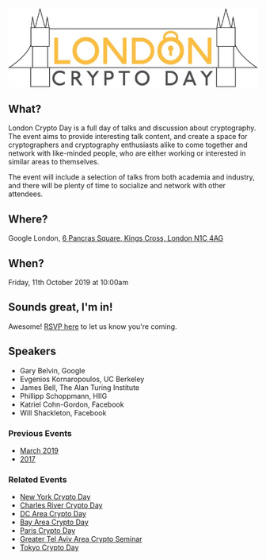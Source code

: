 ![London Crypto Day Logo](imgs/londoncrypto-logo.jpg)

## What?

London Crypto Day is a full day of talks and discussion about cryptography.  The
event aims to provide interesting talk content, and create a space for
cryptographers and cryptography enthusiasts alike to come together and network
with like-minded people, who are either working or interested in similar areas
to themselves.

The event will include a selection of talks from both academia and industry, and
there will be plenty of time to socialize and network with other attendees.

## Where?

Google London, [6 Pancras Square, Kings Cross, London N1C 4AG](https://g.page/Google-UK-6PS?share)

## When?

Friday, 11th October 2019 at 10:00am

## Sounds great, I'm in!

Awesome! [RSVP here](http://docs/forms/d/e/1FAIpQLSdn4ts_2fAPmUJBnvpIsNYChrwOeiC7KYUn8DdmuvZ4VyZI2g/viewform)
to let us know you're coming.

## Speakers

* Gary Belvin, Google
* Evgenios Kornaropoulos, UC Berkeley
* James Bell, The Alan Turing Institute
* Phillipp Schoppmann, HIIG
* Katriel Cohn-Gordon, Facebook
* Will Shackleton, Facebook

### Previous Events
* [March 2019](https://londoncryptoday19.splashthat.com/)
* [2017](https://londoncryptoday.wordpress.com/)

### Related Events
* [New York Crypto Day](https://nycryptoday.wordpress.com/)
* [Charles River Crypto Day](https://bostoncryptoday.wordpress.com/)
* [DC Area Crypto Day](https://dcareacryptoday.wordpress.com/)
* [Bay Area Crypto Day](https://bacrypto.github.io/)
* [Paris Crypto Day](https://pariscryptoday.github.io/)
* [Greater Tel Aviv Area Crypto Seminar](http://www.cs.tau.ac.il/cseminar/)
* [Tokyo Crypto Day](https://tokyocryptoday.github.io/index.html)
